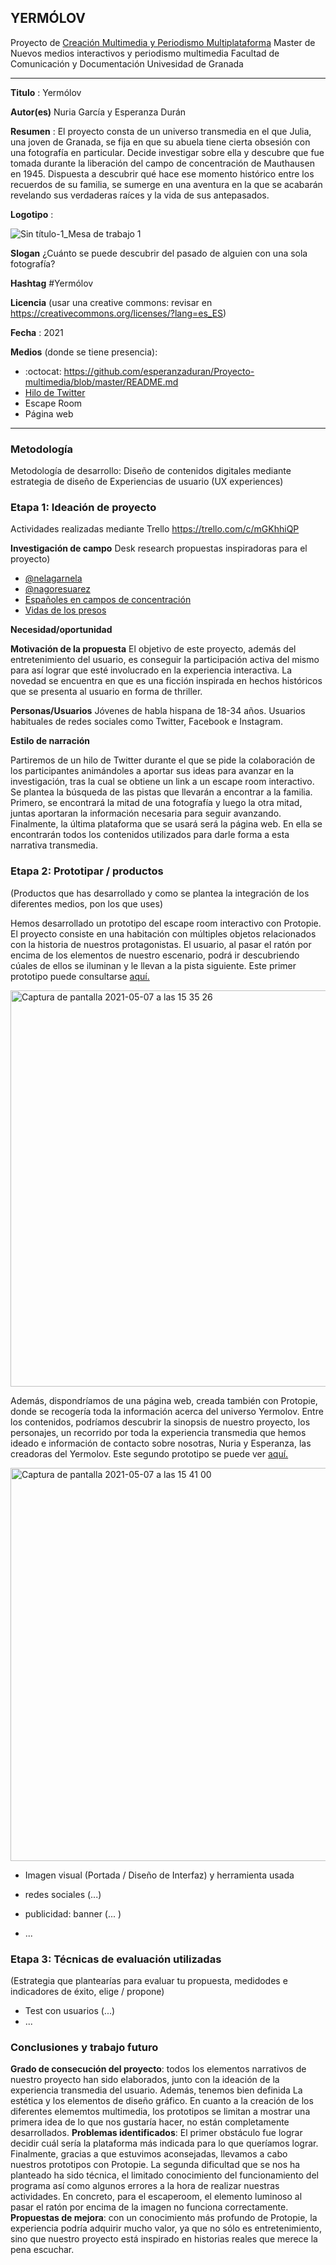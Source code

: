 ## YERMÓLOV  

Proyecto de [Creación Multimedia y Periodismo Multiplataforma](https://github.com/mgea/PeriodismoMultimedia)
Master de Nuevos medios interactivos y periodismo multimedia
Facultad de Comunicación y Documentación
Univesidad de Granada  

----

**Titulo** : Yermólov

**Autor(es)** Nuria García y Esperanza Durán

**Resumen** : El proyecto consta de un universo transmedia en el que Julia, una joven de Granada, se fija en que su abuela tiene cierta obsesión con una fotografía en particular. Decide investigar sobre ella y descubre que fue tomada durante la liberación del campo de concentración de Mauthausen en 1945. Dispuesta a descubrir qué hace ese momento histórico entre los recuerdos de su familia, se sumerge en una aventura en la que se acabarán revelando sus verdaderas raíces y la vida de sus antepasados.

**Logotipo** :


![Sin título-1_Mesa de trabajo 1](https://user-images.githubusercontent.com/82603705/115437832-f645aa00-a20c-11eb-9d23-ae443e3c9fe5.png)


**Slogan** ¿Cuánto se puede descubrir del pasado de alguien con una sola fotografía?

**Hashtag**  #Yermólov

**Licencia**    (usar una creative commons: revisar en https://creativecommons.org/licenses/?lang=es_ES) 

**Fecha** : 2021

**Medios** (donde se tiene presencia): 


*  :octocat: https://github.com/esperanzaduran/Proyecto-multimedia/blob/master/README.md
* [Hilo de Twitter](https://twitter.com/juliagarme)
* Escape Room
* Página web


--- 

### Metodología

Metodología de desarrollo: Diseño de contenidos digitales mediante estrategia de diseño de Experiencias de usuario (UX experiences) 

### Etapa 1: Ideación de proyecto 

Actividades realizadas mediante Trello https://trello.com/c/mGKhhiQP

**Investigación de campo**   Desk research propuestas inspiradoras para el proyecto) 

* [@nelagarnela](https://twitter.com/nelagarnela/status/1031480480401686528?s=08)
* [@nagoresuarez](https://twitter.com/NagoreSuarez/status/1241039938642161666)
* [Españoles en campos de concentración](https://historia.nationalgeographic.com.es/a/9161-presos-espanoles-campos-concentracion-nazis_15328)
* [Vidas de los presos](https://www.amicalravensbruck.org/portfolio-items/fanjul-camin-olvido/)


**Necesidad/oportunidad** 

**Motivación de la propuesta** El objetivo de este proyecto, además del entretenimiento del usuario, es conseguir la participación activa del mismo para así lograr que esté involucrado en la experiencia interactiva. La novedad se encuentra en que es una ficción inspirada en hechos históricos que se presenta al usuario en forma de thriller. 

**Personas/Usuarios**  Jóvenes de habla hispana de 18-34 años. Usuarios habituales de redes sociales como Twitter, Facebook e Instagram.

**Estilo de narración** 

Partiremos de un hilo de Twitter durante el que se pide la colaboración de los participantes animándoles a aportar sus ideas para avanzar en la investigación, tras la cual se obtiene un link a un escape room interactivo. Se plantea la búsqueda de las pistas que llevarán a encontrar a la familia. Primero, se encontrará la mitad de una fotografía y luego la otra mitad, juntas aportaran la información necesaria para seguir avanzando. Finalmente, la última plataforma que se usará será la página web. En ella se encontrarán todos los contenidos utilizados para darle forma a esta narrativa transmedia.



### Etapa 2: Prototipar / productos 

(Productos que has desarrollado y como se plantea la integración de los diferentes medios, pon los que uses) 

Hemos desarrollado un prototipo del escape room interactivo con Protopie. El proyecto consiste en una habitación con múltiples objetos relacionados con la historia de nuestros protagonistas. El usuario, al pasar el ratón por encima de los elementos de nuestro escenario, podrá ir descubriendo cúales de ellos se iluminan y le llevan a la pista siguiente.
Este primer prototipo puede consultarse [aquí.](https://cloud.protopie.io/pr/b76737c8)

<img width="634" alt="Captura de pantalla 2021-05-07 a las 15 35 26" src="https://user-images.githubusercontent.com/82603705/117457779-de2e9400-af49-11eb-9f16-24606de262dc.png">

Además, dispondríamos de una página web, creada también con Protopie, donde se recogería toda la información acerca del universo Yermolov. Entre los contenidos, podríamos descubrir la sinopsis de nuestro proyecto, los personajes, un recorrido por toda la experiencia transmedia que hemos ideado e información de contacto sobre nosotras, Nuria y Esperanza, las creadoras del Yermolov. 
Este segundo prototipo se puede ver [aquí.](https://cloud.protopie.io/pr/b76737c8)

<img width="629" alt="Captura de pantalla 2021-05-07 a las 15 41 00" src="https://user-images.githubusercontent.com/82603705/117458481-a2e09500-af4a-11eb-94b9-d2e86b48348e.png">



* Imagen visual (Portada / Diseño de Interfaz) y herramienta usada 

* redes sociales (...) 

* publicidad: banner (... ) 

* ...

### Etapa 3: Técnicas de evaluación utilizadas

(Estrategia que plantearías para evaluar tu propuesta, medidodes e indicadores de éxito, elige / propone) 

* Test con usuarios (...) 
* ... 





### Conclusiones y trabajo futuro


**Grado de consecución del proyecto**: todos los elementos narrativos de nuestro proyecto han sido elaborados, junto con la ideación de la experiencia transmedia del usuario. Además, tenemos bien definida La estética y los elementos de diseño gráfico. En cuanto a la creación de los diferentes elememtos multimedia, los prototipos se limitan a mostrar una primera idea de lo que nos gustaría hacer, no están completamente desarrollados.
**Problemas identificados**: El primer obstáculo fue lograr decidir cuál sería la plataforma más indicada para lo que queríamos lograr. Finalmente, gracias a que estuvimos aconsejadas, llevamos a cabo nuestros prototipos con Protopie. La segunda dificultad que se nos ha planteado ha sido técnica, el limitado conocimiento del funcionamiento del programa así como algunos errores a la hora de realizar nuestras actividades. En concreto, para el escaperoom, el elemento luminoso al pasar el ratón por encima de la imagen no funciona correctamente. 
**Propuestas de mejora**: con un conocimiento más profundo de Protopie, la experiencia podría adquirir mucho valor, ya que no sólo es entretenimiento, sino que nuestro proyecto está inspirado en historias reales que merece la pena escuchar.











